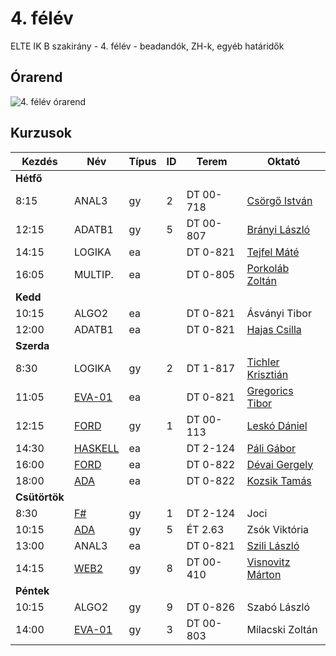 # 4. félév

ELTE IK B szakirány - 4. félév - beadandók, ZH-k, egyéb határidők

## Órarend
![4. félév órarend](http://atadi96.webuda.com/felev4.png)

## Kurzusok

| Kezdés | Név | Típus | ID | Terem | Oktató |
|--------|-----|-------|----|-------|--------|
|**Hétfő**
|8:15|ANAL3|gy|2|DT 00-718|[Csörgő István](http://numanal.inf.elte.hu/~csorgo/ev16172/analizis3/)|
|12:15|ADATB1|gy|5|DT 00-807|[Brányi László](http://people.inf.elte.hu/branyi/)|
|14:15|LOGIKA|ea||DT 0-821|[Tejfel Máté](http://people.inf.elte.hu/matej)|
|16:05|MULTIP.|ea||DT 0-805|[Porkoláb Zoltán](http://gsd.web.elte.hu/multi/)|
|**Kedd**
|10:15|ALGO2|ea||DT 0-821|Ásványi Tibor|
|12:00|ADATB1|ea||DT 0-821|[Hajas Csilla](http://medusa.inf.elte.hu/)|
|**Szerda**
|8:30|LOGIKA|gy|2|DT 1-817|[Tichler Krisztián](http://cs.elte.hu/~tichlerk)|
|11:05|[EVA-01](http://kissanime.ru/Anime/Neon-Genesis-Evangelion/Episode-001?id=5235)|ea||DT 0-821|[Gregorics Tibor](http://people.inf.elte.hu/groberto/elte_eva1/)|
|12:15|[FORD](fordprog)|gy|1|DT 00-113|[Leskó Dániel](http://ldani.web.elte.hu/)|
|14:30|[HASKELL](haskell)|ea||DT 2-124|[Páli Gábor](http://people.inf.elte.hu/pgj/halado-haskell/)|
|16:00|[FORD](fordprog)|ea||DT 0-822|[Dévai Gergely](http://deva.web.elte.hu/fordprog.hu.html)|
|18:00|[ADA](ada)|ea||DT 0-822|[Kozsik Tamás](http://kto.web.elte.hu/hu/oktatas/ada/)|
|**Csütörtök**
|8:30|[F#](f#)|gy|1|DT 2-124|Joci|
|10:15|[ADA](ada)|gy|5|ÉT 2.63|Zsók Viktória|
|13:00|ANAL3|ea||DT 0-821|[Szili László](http://numanal.inf.elte.hu/~szili/Oktatas/An3_BC_2017/index_An3_BC_2017.htm)|
|14:15|[WEB2](web2)|gy|8|DT 00-410|[Visnovitz Márton](http://webprogramozas.inf.elte.hu/webfejl2.php)|
|**Péntek**
|10:15|ALGO2|gy|9|DT 0-826|Szabó László|
|14:00|[EVA-01](http://kissanime.ru/Anime/Neon-Genesis-Evangelion/Episode-001?id=5235)|gy|3|DT 00-803|Milacski Zoltán|
